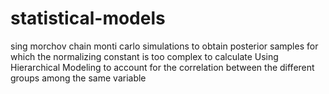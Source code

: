 # statistical-models
sing morchov chain monti carlo simulations to obtain posterior samples for which the normalizing constant is too complex to calculate 
Using  Hierarchical Modeling to account  for the correlation between the different groups among the same variable 
